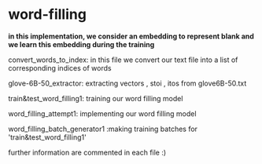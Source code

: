 # word-filling

**in this implementation, we consider an embedding to represent blank and we learn this embedding during the training**

convert_words_to_index: in this file we convert our text file into a list of corresponding indices of words

glove-6B-50_extractor: extracting vectors , stoi , itos from glove6B-50.txt

train&test_word_filling1: training our word filling model

word_filling_attempt1: implementing our word filling model

word_filling_batch_generator1 :making training batches for 'train&test_word_filling1'

further information are commented in each file :)
